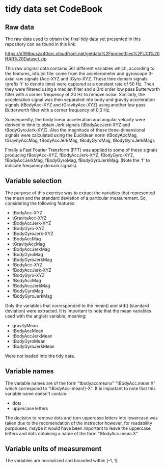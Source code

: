 # tidy data set CodeBook 
## Raw data

The raw data used to obtain the final tidy data set presented in this repository can be found in this link: 

https://d396qusza40orc.cloudfront.net/getdata%2Fprojectfiles%2FUCI%20HAR%20Dataset.zip

This raw original data contains 561 different variables which, according to the features_info.txt file:
come from the accelerometer and gyroscope 3-axial raw signals tAcc-XYZ and tGyro-XYZ. 
These time domain signals (prefix 't' to denote time) were captured at a constant rate of 50 Hz. Then they were filtered using
a median filter and a 3rd order low pass Butterworth filter with a corner frequency of 20 Hz to remove noise. Similarly,
the acceleration signal was then separated into body and gravity acceleration signals (tBodyAcc-XYZ and tGravityAcc-XYZ) using 
another low pass Butterworth filter with a corner frequency of 0.3 Hz. 

Subsequently, the body linear acceleration and angular velocity were derived in time to obtain Jerk signals (tBodyAccJerk-XYZ 
and tBodyGyroJerk-XYZ). Also the magnitude of these three-dimensional signals were calculated using the Euclidean norm 
(tBodyAccMag, tGravityAccMag, tBodyAccJerkMag, tBodyGyroMag, tBodyGyroJerkMag). 

Finally a Fast Fourier Transform (FFT) was applied to some of these signals producing fBodyAcc-XYZ, fBodyAccJerk-XYZ,
fBodyGyro-XYZ, fBodyAccJerkMag, fBodyGyroMag, fBodyGyroJerkMag. (Note the 'f' to indicate frequency domain signals). 

## Variable selection
The purpose of this exercise was to extract the variables that represented the mean and the standard deviation of a particular 
measurement. So, considering the following features: 

* tBodyAcc-XYZ
* tGravityAcc-XYZ
* tBodyAccJerk-XYZ
* tBodyGyro-XYZ
* tBodyGyroJerk-XYZ
* tBodyAccMag
* tGravityAccMag
* tBodyAccJerkMag
* tBodyGyroMag
* tBodyGyroJerkMag
* fBodyAcc-XYZ
* fBodyAccJerk-XYZ
* fBodyGyro-XYZ
* fBodyAccMag
* fBodyAccJerkMag
* fBodyGyroMag
* fBodyGyroJerkMag

Only the variables that corresponded to the mean() and std() (standard deviation) were extracted. It is important to note that
the mean variables used with the angle() variable, meaning: 

* gravityMean
* tBodyAccMean
* tBodyAccJerkMean
* tBodyGyroMean
* tBodyGyroJerkMean

Were not loaded into the tidy data. 

## Variable names

The variable names are of the form "tbodyaccmeanx" "tBodyAcc.mean.X" which correspond to "tBodyAcc-mean()-X". It is important to note that this
variable name doesn't contain: 
* dots
* uppercase letters

The decision to remove dots and turn uppercase letters into lowercase was taken due to the recomendation of the instructor however,
for readability purpouses, maybe it would have been important to leave the uppercase letters and dots obtaining a name of the form
"tBodyAcc.mean.X" 

## Variable units of measurement

The variables are normalized and bounded within [-1, 1]








